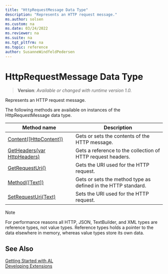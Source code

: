 ```yaml
---
title: "HttpRequestMessage Data Type"
description: "Represents an HTTP request message."
ms.author: solsen
ms.custom: na
ms.date: 03/24/2022
ms.reviewer: na
ms.suite: na
ms.tgt_pltfrm: na
ms.topic: reference
author: SusanneWindfeldPedersen
---
```

[//]: # (START>DO_NOT_EDIT)
[//]: # (IMPORTANT:Do not edit any of the content between here and the END>DO_NOT_EDIT.)
[//]: # (Any modifications should be made in the .xml files in the ModernDev repo.)
# HttpRequestMessage Data Type
> **Version**: _Available or changed with runtime version 1.0._

Represents an HTTP request message.



The following methods are available on instances of the HttpRequestMessage data type.

|Method name|Description|
|-----------|-----------|
|[Content([HttpContent])](httprequestmessage-content-method.md)|Gets or sets the contents of the HTTP message.|
|[GetHeaders(var HttpHeaders)](httprequestmessage-getheaders-method.md)|Gets a reference to the collection of HTTP request headers.|
|[GetRequestUri()](httprequestmessage-getrequesturi-method.md)|Gets the URI used for the HTTP request.|
|[Method([Text])](httprequestmessage-method-method.md)|Gets or sets the method type as defined in the HTTP standard.|
|[SetRequestUri(Text)](httprequestmessage-setrequesturi-method.md)|Sets the URI used for the HTTP request.|

[//]: # (IMPORTANT: END>DO_NOT_EDIT)

> [!NOTE]  
> For performance reasons all HTTP, JSON, TextBuilder, and XML types are reference types, not value types. Reference types holds a pointer to the data elsewhere in memory, whereas value types store its own data. 

## See Also
[Getting Started with AL](../../devenv-get-started.md)  
[Developing Extensions](../../devenv-dev-overview.md)  